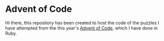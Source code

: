 # Advent of Code

Hi there, this repository has been created to host the code of the puzzles I have attempted from the this year's [Advent of Code](https://adventofcode.com/), which I have done in Ruby.
